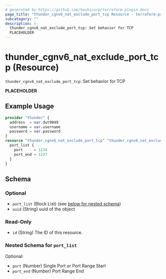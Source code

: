 ```yaml
---
# generated by https://github.com/hashicorp/terraform-plugin-docs
page_title: "thunder_cgnv6_nat_exclude_port_tcp Resource - terraform-provider-thunder"
subcategory: ""
description: |-
  thunder_cgnv6_nat_exclude_port_tcp: Set behavior for TCP
  PLACEHOLDER
---
```


# thunder_cgnv6_nat_exclude_port_tcp (Resource)

`thunder_cgnv6_nat_exclude_port_tcp`: Set behavior for TCP

__PLACEHOLDER__

## Example Usage

```terraform
provider "thunder" {
  address  = var.dut9049
  username = var.username
  password = var.password
}
resource "thunder_cgnv6_nat_exclude_port_tcp" "thunder_cgnv6_nat_exclude_port_tcp" {
  port_list {
    port     = 1234
    port_end = 1237
  }
}
```

<!-- schema generated by tfplugindocs -->
## Schema

### Optional

- `port_list` (Block List) (see [below for nested schema](#nestedblock--port_list))
- `uuid` (String) uuid of the object

### Read-Only

- `id` (String) The ID of this resource.

<a id="nestedblock--port_list"></a>
### Nested Schema for `port_list`

Optional:

- `port` (Number) Single Port or Port Range Start
- `port_end` (Number) Port Range End


